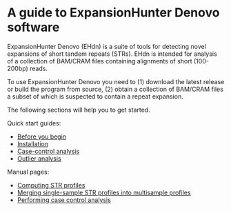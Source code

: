 # A guide to ExpansionHunter Denovo software

ExpansionHunter Denovo (EHdn) is a suite of tools for detecting novel expansions
of short tandem repeats (STRs). EHdn is intended for analysis of a collection of
BAM/CRAM files containing alignments of short (100-200bp) reads.

To use ExpansionHunter Denovo you need to (1) download the latest release or build
the program from source, (2) obtain a collection of BAM/CRAM files a subset of which
is suspected to contain a repeat expansion.

The following sections will help you to get started.

Quick start guides:

- [Before you begin](01_Before_you_begin.md)
- [Installation](02_Installation.md)
- [Case-control analysis](03_Case_control_quickstart.md)
- [Outlier analysis](04_Outlier_quickstart.md)

Manual pages:

- [Computing STR profiles](05_Computing_profiles.md)
- [Merging single-sample STR profiles into multisample profiles](06_Merging_profiles.md)
- [Performing case control analysis](07_Case_control_analysis.md)
